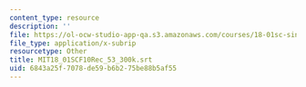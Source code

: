 ```yaml
---
content_type: resource
description: ''
file: https://ol-ocw-studio-app-qa.s3.amazonaws.com/courses/18-01sc-single-variable-calculus-fall-2010/6843a25f7078de59b6b275be88b5af55_MIT18_01SCF10Rec_53_300k.srt
file_type: application/x-subrip
resourcetype: Other
title: MIT18_01SCF10Rec_53_300k.srt
uid: 6843a25f-7078-de59-b6b2-75be88b5af55
---
```

